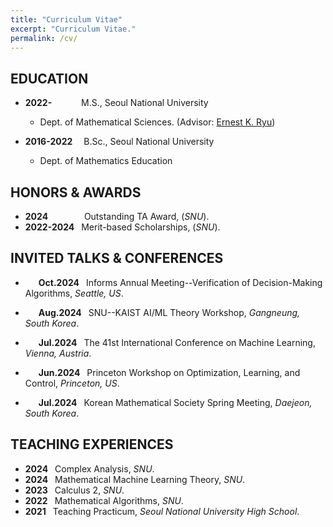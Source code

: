 ```yaml
---
title: "Curriculum Vitae"
excerpt: "Curriculum Vitae."
permalink: /cv/
---
```


EDUCATION
-----

- **2022-&emsp;&emsp;** &ensp;&nbsp; M.S., Seoul National University
  - Dept. of Mathematical Sciences. (Advisor: [Ernest K. Ryu](http://ernestryu.com))

- **2016-2022&emsp;** B.Sc., Seoul National University
  - Dept. of Mathematics Education


HONORS & AWARDS
-----

- **2024&ensp;&emsp;&ensp;** &ensp;&ensp; &nbsp; Outstanding TA Award, (_SNU_).
- **2022-2024&ensp;**  Merit-based Scholarships, (_SNU_).

INVITED TALKS & CONFERENCES
-----
- **&emsp;&ensp;Oct.2024&ensp;** Informs Annual Meeting--Verification of Decision-Making Algorithms, _Seattle, US_.

- **&emsp;&ensp;Aug.2024&ensp;** SNU--KAIST AI/ML Theory Workshop, _Gangneung, South Korea_.

- **&emsp;&ensp;Jul.2024&ensp;** The 41st International Conference on Machine Learning,  _Vienna, Austria_.

- **&emsp;&ensp;Jun.2024&ensp;** Princeton Workshop on Optimization, Learning, and Control, _Princeton, US_.

- **&emsp;&ensp;Jul.2024&ensp;** Korean Mathematical Society Spring Meeting,  _Daejeon, South Korea_. 

TEACHING EXPERIENCES
-----
- **2024&ensp;** Complex Analysis, _SNU_.
- **2024&ensp;** Mathematical Machine Learning Theory, _SNU_.
- **2023&ensp;** Calculus 2, _SNU_.
- **2022&ensp;** Mathematical Algorithms, _SNU_.
- **2021&ensp;** Teaching Practicum, _Seoul National University High School_.



